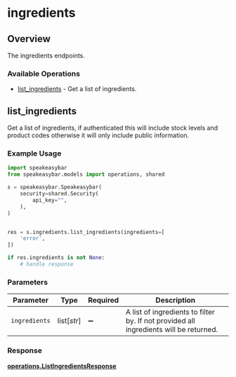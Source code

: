 # ingredients

## Overview

The ingredients endpoints.

### Available Operations

* [list_ingredients](#list_ingredients) - Get a list of ingredients.

## list_ingredients

Get a list of ingredients, if authenticated this will include stock levels and product codes otherwise it will only include public information.

### Example Usage

```python
import speakeasybar
from speakeasybar.models import operations, shared

s = speakeasybar.Speakeasybar(
    security=shared.Security(
        api_key="",
    ),
)


res = s.ingredients.list_ingredients(ingredients=[
    'error',
])

if res.ingredients is not None:
    # handle response
```

### Parameters

| Parameter                                                                             | Type                                                                                  | Required                                                                              | Description                                                                           |
| ------------------------------------------------------------------------------------- | ------------------------------------------------------------------------------------- | ------------------------------------------------------------------------------------- | ------------------------------------------------------------------------------------- |
| `ingredients`                                                                         | list[*str*]                                                                           | :heavy_minus_sign:                                                                    | A list of ingredients to filter by. If not provided all ingredients will be returned. |


### Response

**[operations.ListIngredientsResponse](../../models/operations/listingredientsresponse.md)**

